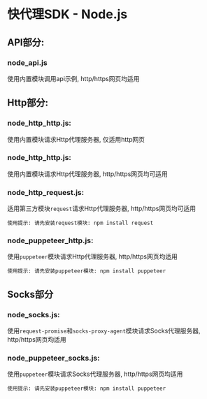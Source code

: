 # 快代理SDK - Node.js

## API部分:

### node_api.js
使用内置模块调用api示例, http/https网页均适用

## Http部分:

### node_http_http.js:
使用内置模块请求Http代理服务器, 仅适用http网页

### node_http_http.js:
使用内置模块请求Http代理服务器, http/https网页均可适用

### node_http_request.js:
适用第三方模块`request`请求Http代理服务器, http/https网页均可适用
```
使用提示: 请先安装request模块: npm install request
```

### node_puppeteer_http.js:
使用`puppeteer`模块请求Http代理服务器, http/https网页均适用
```
使用提示: 请先安装puppeteer模块: npm install puppeteer
```

## Socks部分

### node_socks.js:
使用`request-promise`和`socks-proxy-agent`模块请求Socks代理服务器, http/https网页均适用

### node_puppeteer_socks.js:
使用`puppeteer`模块请求Socks代理服务器, http/https网页均适用
```
使用提示: 请先安装puppeteer模块: npm install puppeteer
```